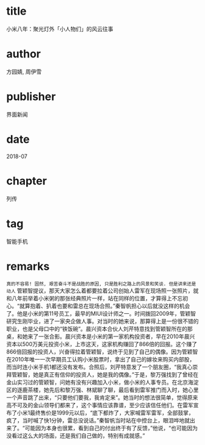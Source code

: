 # title
小米八年：聚光灯外「小人物们」的风云往事

# author
方园婧, 周伊雪

# publisher
界面新闻

# date
2018-07

# chapter
列传

# tag
智能手机

# remarks
`真的不容易! 固然, 艰苦奋斗不是战胜的原因, 只是胜利之路上的风景和笑谈. 但是讲来还是动人` 管颖智提议，那天大家怎么着都要拉着公司创始人雷军在现场照一张照片，就和八年前举着小米粥的那张经典照片一样，站在同样的位置，才算得上不忘初心。“就算抱着、扒着也要和雷总在现场合照。”秦智帆担心以后就没这样的机会了。他是小米的第11号员工，最早的MIUI设计师之一。时间拨回2009年，管颖智研究生刚毕业，进了一家央企做人事。对当时的她来说，那算得上是一份很不错的职业，也是父母口中的“铁饭碗”。晨兴资本合伙人刘芹特意找到管颖智所在的那桌，和她来了一张合影。晨兴资本是小米的第一家机构投资者，早在2010年晨兴资本以500万美元投资小米，上市这天，这家机构赚回了866倍的回报。这个赚了866倍回报的投资人，兴奋得拉着管颖智，说终于见到了自己的偶像。因为管颖智在2010年唯一一次早期员工认购小米股票时，拿出了自己的嫁妆来购买内部股，而当时连小米手机1都还没有发布。合照后，刘芹特意发了一个朋友圈，“我真心崇拜管颖智，她是真正有信仰的投资人，她是我的偶像。”于是，黎万强找到了曾经在金山实习过的管颖智，问她有没有兴趣加入小米，做小米的人事专员。在北京海淀区的逐鹿茶楼，她先后和黎万强、林斌聊了聊，最后看到雷军推门而入时，她心里一个声音跳了出来，“只要他们要我，我肯定来”。她当时的想法很简单，觉得原来高不可及的金山领导们都来了，这个事情应该靠谱，至少应该信任他们。在雷军宣布了小米1最终售价是1999元以后，“底下都炸了，大家喊雷军雷军，全部鼓掌，疯了，当时喊了快1分钟，雷总没说话。”秦智帆当时站在中控台上，眼泪哗地就出来了。“可能因为本身也很累，看到自己的付出终于有了反馈，”他说，“也可能因为没看过这么大的场面，还是我们自己做的，特别有成就感。”

